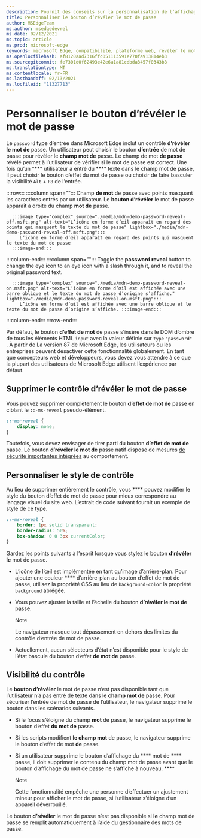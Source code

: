 ```yaml
---
description: Fournit des conseils sur la personnalisation de l’affichage du bouton d’affichage du mot de passe
title: Personnaliser le bouton d’révéler le mot de passe
author: MSEdgeTeam
ms.author: msedgedevrel
ms.date: 02/12/2021
ms.topic: article
ms.prod: microsoft-edge
keywords: microsoft Edge, compatibilité, plateforme web, révéler le mot de passe, icône d’œil
ms.openlocfilehash: af8120aad7316ffc051113591e770fa913814eb3
ms.sourcegitcommit: fe7301d0f62493e42e6a1a81cdbda3457f0343b8
ms.translationtype: MT
ms.contentlocale: fr-FR
ms.lasthandoff: 02/13/2021
ms.locfileid: "11327713"
---
```

# Personnaliser le bouton d’révéler le mot de passe  

Le `password` type d’entrée dans Microsoft Edge inclut un contrôle **d’révéler le mot de** passe.  Un utilisateur peut choisir le bouton **d’entrée** de mot de passe pour révéler le **champ mot de** passe.  Le champ de mot **de passe** révélé permet à l’utilisateur de vérifier si le mot de passe est correct.  Une fois qu’un **** utilisateur a entré du **** texte dans le champ mot de passe, il peut choisir le bouton d’effet du mot de passe ou choisir de faire basculer la visibilité `Alt` + `F8` de l’entrée.  

:::row:::
   :::column span="":::
      Champ **de mot** de passe avec points masquant les caractères entrés par un utilisateur.  Le **bouton d’révéler** le mot de passe apparaît à droite du champ **mot de** passe.
      
      :::image type="complex" source="./media/mdn-demo-password-reveal-off.msft.png" alt-text="L’icône en forme d’œil apparaît en regard des points qui masquent le texte du mot de passe" lightbox="./media/mdn-demo-password-reveal-off.msft.png":::
         L’icône en forme d’œil apparaît en regard des points qui masquent le texte du mot de passe  
      :::image-end:::  
   :::column-end:::
   :::column span="":::
      Toggle the **password reveal** button to change the eye icon to an eye icon with a slash through it, and to reveal the original password text.  
      
      :::image type="complex" source="./media/mdn-demo-password-reveal-on.msft.png" alt-text="L’icône en forme d’œil est affichée avec une barre oblique et le texte du mot de passe d’origine s’affiche." lightbox="./media/mdn-demo-password-reveal-on.msft.png":::
         L’icône en forme d’œil est affichée avec une barre oblique et le texte du mot de passe d’origine s’affiche. :::image-end:::  
   :::column-end:::
:::row-end:::  

Par défaut, le bouton **d’effet de mot** de passe s’insère dans le DOM d’ombre de tous les éléments HTML `input` avec la valeur définie sur `type` `"password"` .  À partir de La version 87 de Microsoft Edge, les utilisateurs ou les entreprises peuvent désactiver cette fonctionnalité globalement. [][DeployedgeMicrosoftEdgePoliciesPasswordrevealenabled]  En tant que concepteurs web et développeurs, vous devez vous attendre à ce que la plupart des utilisateurs de Microsoft Edge utilisent l’expérience par défaut.  

## Supprimer le contrôle d’révéler le mot de passe  

Vous pouvez supprimer complètement le bouton **d’effet de mot de** passe en ciblant le `::-ms-reveal` pseudo-élément.  

```css
::-ms-reveal {
    display: none;
}
```  

Toutefois, vous devez envisager de tirer parti du bouton **d’effet de mot de** passe.  Le bouton **d’révéler le mot de** passe natif dispose de mesures [de sécurité importantes intégrées](#visibility-of-the-control) au comportement.  

## Personnaliser le style de contrôle  

Au lieu de supprimer entièrement le contrôle, vous **** pouvez modifier le style du bouton d’effet de mot de passe pour mieux correspondre au langage visuel du site web.  L’extrait de code suivant fournit un exemple de style de ce type.  

```css
::-ms-reveal {
    border: 1px solid transparent;
    border-radius: 50%;
    box-shadow: 0 0 3px currentColor;
}
```  

Gardez les points suivants à l’esprit lorsque vous stylez le bouton **d’révéler le** mot de passe.  

*   L’icône de l’œil est implémentée en tant qu’image d’arrière-plan.  Pour ajouter une couleur **** d’arrière-plan au bouton d’effet de mot de passe, utilisez la propriété CSS au lieu de `background-color` la propriété `background` abrégée.  
*   Vous pouvez ajuster la taille et l’échelle du bouton **d’révéler le mot de** passe.  
    
    > [!NOTE]
    >Le navigateur masque tout dépassement en dehors des limites du contrôle d’entrée de mot de passe.  
    
*   Actuellement, aucun sélecteurs d’état n’est disponible pour le style de l’état bascule du bouton d’effet **de mot de** passe.  
    
## Visibilité du contrôle  

Le **bouton d’révéler** le mot de passe n’est pas disponible tant que l’utilisateur n’a pas entré de texte dans le **champ mot de** passe.  Pour sécuriser l’entrée de mot de passe de l’utilisateur, le navigateur supprime le bouton dans les scénarios suivants.

*   Si le focus s’éloigne du champ **mot** de passe, le navigateur supprime le bouton d’effet **du mot de** passe.  
*   Si les scripts modifient **le champ mot** de passe, le navigateur supprime le bouton d’effet de mot **de** passe.  
*   Si un utilisateur supprime le bouton d’affichage du **** mot de **** passe, il doit supprimer le contenu du champ mot de passe avant que le bouton d’affichage du mot de passe ne s’affiche à nouveau. ****  
    
    > [!NOTE]
    > Cette fonctionnalité empêche une personne d’effectuer un ajustement mineur pour afficher le mot de passe, si l’utilisateur s’éloigne d’un appareil déverrouillé.
    
Le bouton **d’révéler** le mot de passe n’est pas disponible si **le** champ mot de passe se remplit automatiquement à l’aide du gestionnaire des mots de passe.  

<!-- links -->  

[DeployedgeMicrosoftEdgePoliciesPasswordrevealenabled]: /deployedge/microsoft-edge-policies#passwordrevealenabled "PasswordRevealEnabled - Microsoft Edge - Stratégies | Documents Microsoft"  
